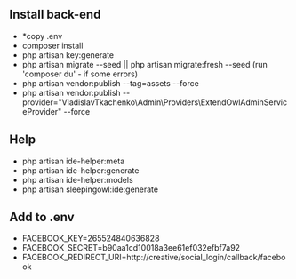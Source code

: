 ## Install back-end

- *copy .env
- composer install
- php artisan key:generate
- php artisan migrate --seed   ||   php artisan migrate:fresh --seed (run 'composer du'  - if some errors)
- php artisan vendor:publish --tag=assets --force
- php artisan vendor:publish --provider="VladislavTkachenko\Admin\Providers\ExtendOwlAdminServiceProvider" --force

## Help

- php artisan ide-helper:meta
- php artisan ide-helper:generate 
- php artisan ide-helper:models
- php artisan sleepingowl:ide:generate

## Add to .env

- FACEBOOK_KEY=265524840636828
- FACEBOOK_SECRET=b90aa1cd10018a3ee61ef032efbf7a92
- FACEBOOK_REDIRECT_URI=http://creative/social_login/callback/facebook